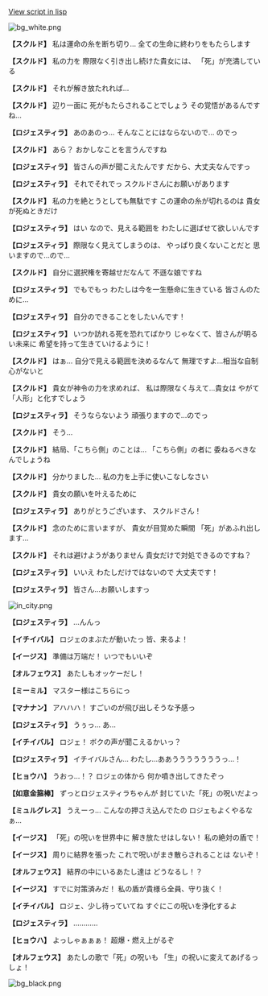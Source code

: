 [View script in lisp](../scripts/202292231.txt)

![bg_white.png](../images/backgrounds/bg_white.png)

**【スクルド】**
私は運命の糸を断ち切り…
全ての生命に終わりをもたらします

**【スクルド】**
私の力を
際限なく引き出し続けた貴女には、
「死」が充満している

**【スクルド】**
それが解き放たれれば…

**【スクルド】**
辺り一面に
死がもたらされることでしょう
その覚悟があるんですね…

**【ロジェスティラ】**
あのあのっ…
そんなことにはならないので…
のでっ

**【スクルド】**
あら？
おかしなことを言うんですね

**【ロジェスティラ】**
皆さんの声が聞こえたんです
だから、大丈夫なんですっ

**【ロジェスティラ】**
それでそれでっ
スクルドさんにお願いがあります

**【スクルド】**
私の力を絶とうとしても無駄です
この運命の糸が切れるのは
貴女が死ぬときだけ

**【ロジェスティラ】**
はい
なので、見える範囲を
わたしに選ばせて欲しいんです

**【ロジェスティラ】**
際限なく見えてしまうのは、
やっぱり良くないことだと
思いますので…ので…

**【スクルド】**
自分に選択権を寄越せだなんて
不遜な娘ですね

**【ロジェスティラ】**
でもでもっ
わたしは今を一生懸命に生きている
皆さんのために…

**【ロジェスティラ】**
自分のできることをしたいんです！

**【ロジェスティラ】**
いつか訪れる死を恐れてばかり
じゃなくて、皆さんが明るい未来に
希望を持って生きていけるように！

**【スクルド】**
はぁ…
自分で見える範囲を決めるなんて
無理ですよ…相当な自制心がないと

**【スクルド】**
貴女が神令の力を求めれば、
私は際限なく与えて…貴女は
やがて「人形」と化すでしょう

**【ロジェスティラ】**
そうならないよう
頑張りますので…のでっ

**【スクルド】**
そう…

**【スクルド】**
結局、「こちら側」のことは…
「こちら側」の者に
委ねるべきなんでしょうね

**【スクルド】**
分かりました…
私の力を上手に使いこなしなさい

**【スクルド】**
貴女の願いを叶えるために

**【ロジェスティラ】**
ありがとうございます、
スクルドさん！

**【スクルド】**
念のために言いますが、
貴女が目覚めた瞬間
「死」があふれ出します…

**【スクルド】**
それは避けようがありません
貴女だけで対処できるのですね？

**【ロジェスティラ】**
いいえ
わたしだけではないので
大丈夫です！

**【ロジェスティラ】**
皆さん…お願いしますっ

![in_city.png](../images/backgrounds/in_city.png)

**【ロジェスティラ】**
…んんっ

**【イチイバル】**
ロジェのまぶたが動いたっ
皆、来るよ！

**【イージス】**
準備は万端だ！
いつでもいいぞ

**【オルフェウス】**
あたしもオッケーだし！

**【ミーミル】**
マスター様はこちらにっ

**【マナナン】**
アハハハ！
すごいのが飛び出しそうな予感っ

**【ロジェスティラ】**
うぅっ…
あ…

**【イチイバル】**
ロジェ！
ボクの声が聞こえるかいっ？

**【ロジェスティラ】**
イチイバルさん…
わたし…ああうううううううっ…！

**【ヒョウハ】**
うおっ…！？
ロジェの体から
何か噴き出してきたぞっ

**【如意金箍棒】**
ずっとロジェスティラちゃんが
封じていた「死」の呪いだよっ

**【ミュルグレス】**
うえーっ…
こんなの押さえ込んでたの
ロジェもよくやるなぁ…

**【イージス】**
「死」の呪いを世界中に
解き放たせはしない！
私の絶対の盾で！

**【イージス】**
周りに結界を張った
これで呪いがまき散らされることは
ないぞ！

**【オルフェウス】**
結界の中にいるあたし達は
どうなるし！？

**【イージス】**
すでに対策済みだ！
私の盾が貴様ら全員、守り抜く！

**【イチイバル】**
ロジェ、少し待っていてね
すぐにこの呪いを浄化するよ

**【ロジェスティラ】**
…………

**【ヒョウハ】**
よっしゃぁぁぁ！
超爆・燃え上がるぞ

**【オルフェウス】**
あたしの歌で「死」の呪いも
「生」の祝いに変えてあげるっしょ！

![bg_black.png](../images/backgrounds/bg_black.png)
